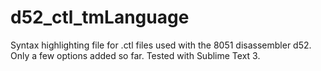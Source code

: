 d52_ctl_tmLanguage
==================
Syntax highlighting file for .ctl files used with the 8051 disassembler d52.
Only a few options added so far.
Tested with Sublime Text 3.
